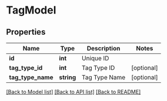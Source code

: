# TagModel

## Properties
Name | Type | Description | Notes
------------ | ------------- | ------------- | -------------
**id** | **int** | Unique ID | 
**tag_type_id** | **int** | Tag Type ID | [optional] 
**tag_type_name** | **string** | Tag Type Name | [optional] 

[[Back to Model list]](../README.md#documentation-for-models) [[Back to API list]](../README.md#documentation-for-api-endpoints) [[Back to README]](../README.md)


